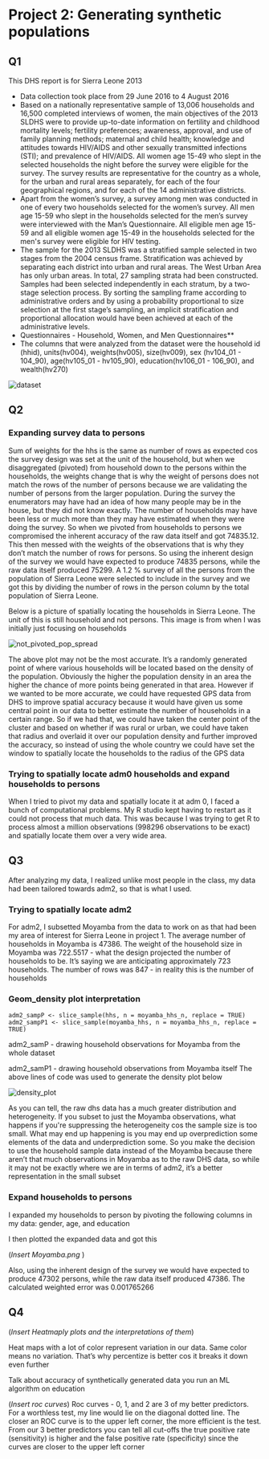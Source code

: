 # Project 2: Generating synthetic populations 

## Q1    
This DHS report is for Sierra Leone 2013
- Data collection took place from 29 June 2016 to 4 August 2016
- Based on a nationally representative sample of 13,006 households and 16,500 completed interviews of women, the main objectives of the 2013 SLDHS were to provide up-to-date information on fertility and childhood mortality levels; fertility preferences; awareness, approval, and use of family planning methods; maternal and child health; knowledge and attitudes towards HIV/AIDS and other sexually transmitted infections (STI); and prevalence of HIV/AIDS. All women age 15-49 who slept in the selected households the night before the survey were eligible for the survey. The survey results are representative for the country as a whole, for the urban and rural areas separately, for each of the four geographical regions, and for each of the 14 administrative districts.
- Apart from the women’s survey, a survey among men was conducted in one of every two households selected for the women’s survey. All men age 15-59 who slept in the households selected for the men’s survey were interviewed with the Man’s Questionnaire. All eligible men age 15-59 and all eligible women age 15-49 in the households selected for the men's survey were eligible for HIV testing.
- The sample for the 2013 SLDHS was a stratified sample selected in two stages from the 2004 census frame. Stratification was achieved by separating each district into urban and rural areas. The West Urban Area has only urban areas. In total, 27 sampling strata had been constructed. Samples had been selected independently in each stratum, by a two-stage selection process. By sorting the sampling frame according to administrative orders and by using a probability proportional to size selection at the first stage’s sampling, an implicit stratification and proportional allocation would have been achieved at each of the administrative levels.
- Questionnaires - Household, Women, and Men Questionnaires**
- The columns that were analyzed from the dataset were the household id (hhid), units(hv004), weights(hv005), size(hv009), sex (hv104_01 - 104_90), age(hv105_01 - hv105_90), education(hv106_01 - 106_90), and wealth(hv270)

![dataset](cbind.png)

## Q2

### Expanding survey data to persons
Sum of weights for the hhs is the same as number of rows as expected cos the survey design was set at the unit of the household, but when we disaggregated (pivoted) from household down to the persons within the households, the weights change that is why the weight of persons does not match the rows of the number of persons because we are validating the number of persons from the larger population. During the survey the enumerators may have had an idea of how many people may be in the house, but they did not know exactly. The number of households may have been less or much more than they may have estimated when they were doing the survey. So when we pivoted from households to persons we compromised the inherent accuracy of the raw data itself and got 74835.12. This then messed with the weights of the observations that is why they don’t match the number of rows for persons. So using the inherent design of the survey we would have expected to produce 74835 persons, while the raw data itself produced 75299. A 1.2 % survey of all the persons from the population of Sierra Leone were selected to include in the survey and we got this by dividing the number of rows in the person column by the total population of Sierra Leone.

Below is a picture of spatially locating the households in Sierra Leone. The unit of this is still household and not persons. This image is from when I was initially just focusing on households

![not_pivoted_pop_spread](sle.png)

The above plot may not be the most accurate. It’s a randomly generated point of where various households will be located based on the density of the population. Obviously the higher the population density in an area the higher the chance of more points being generated in that area. However if we wanted to be more accurate, we could have requested GPS data from DHS to improve spatial accuracy because it would have given us some central point in our data to better estimate the number of households in a certain range. So if we had that, we could have taken the center point of the cluster and based on whether if was rural or urban, we could have taken that radius and overlaid it over our population density and further improved the accuracy, so instead of using the whole country we could have set the window to spatially locate the households to the radius of the GPS data

### Trying to spatially locate adm0 households and expand households to persons

When I tried to pivot my data and spatially locate it at adm 0, I faced a bunch of computational problems. My R studio kept having to restart as it could not process that much data. This was because I was trying to get R to process almost a million observations (998296 observations to be exact) and spatially locate them over a very wide area.

## Q3

After analyzing my data, I realized unlike most people in the class, my data had been tailored towards adm2, so that is what I used.

### Trying to spatially locate adm2
For adm2, I subsetted Moyamba from the data to work on as that had been my area of interest for Sierra Leone in project 1. The average number of households in Moyamba is 47386. The weight of the household size in Moyamba was 722.5517 - what the design projected the number of households to be. It’s saying we are anticipating approximately 723 households. The number of rows was 847 - in reality this is the number of households

### Geom_density plot interpretation
```
adm2_sampP <- slice_sample(hhs, n = moyamba_hhs_n, replace = TRUE)
adm2_sampP1 <- slice_sample(moyamba_hhs, n = moyamba_hhs_n, replace = TRUE)
```
adm2_samP - drawing household observations for Moyamba from the whole dataset

adm2_samP1 - drawing household observations from Moyamba itself
The above lines of code was used to generate the density plot below

![density_plot](geom_density.png)

As you can tell, the raw dhs data has a much greater distribution and heterogeneity. If you subset to just the Moyamba observations, what happens if you're suppressing the heterogeneity cos the sample size is too small. What may end up happening is you may end up overprediction some elements of the data and underprediction some. So you make the decision to use the household sample data instead of the Moyamba because there aren’t that much observations in Moyamba as to the raw DHS data, so while it may not be exactly where we are in terms of adm2, it’s a better representation in the small subset

### Expand households to persons
I expanded my households to person by pivoting the following columns in my data: gender, age, and education

I then plotted the expanded data and got this

(*Insert Moyamba.png* )

Also, using the inherent design of the survey we would have expected to produce 47302 persons, while the raw data itself produced 47386. The calculated weighted error was 0.001765266

## Q4

(*Insert Heatmaply plots and the interpretations of them*)

Heat maps with a lot of color represent variation in our data. Same color means no variation. That’s why percentize is better cos it breaks it down even further

Talk about accuracy of synthetically generated data you run an ML algorithm on education

(*Insert roc curves*)
Roc curves - 0, 1, and 2 are 3 of my better predictors. For a worthless test, my line would lie on the diagonal dotted line. The closer an ROC curve is to the upper left corner, the more efficient is the test. From our 3 better predictors you can tell all cut-offs the true positive rate (sensitivity)  is higher and the false positive rate (specificity) since the curves are closer to the upper left corner
